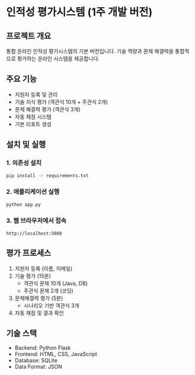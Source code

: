 # 인적성 평가시스템 (1주 개발 버전)

## 프로젝트 개요
통합 온라인 인적성 평가시스템의 기본 버전입니다. 기술 역량과 문제 해결력을 통합적으로 평가하는 온라인 시스템을 제공합니다.

## 주요 기능
- 지원자 등록 및 관리
- 기술 지식 평가 (객관식 10개 + 주관식 2개)
- 문제 해결력 평가 (객관식 3개)
- 자동 채점 시스템
- 기본 리포트 생성

## 설치 및 실행

### 1. 의존성 설치
```bash
pip install -r requirements.txt
```

### 2. 애플리케이션 실행
```bash
python app.py
```

### 3. 웹 브라우저에서 접속
```
http://localhost:5000
```

## 평가 프로세스
1. 지원자 등록 (이름, 이메일)
2. 기술 평가 (15분)
   - 객관식 문제 10개 (Java, DB)
   - 주관식 문제 2개 (코딩)
3. 문제해결력 평가 (5분)
   - 시나리오 기반 객관식 3개
4. 자동 채점 및 결과 확인

## 기술 스택
- Backend: Python Flask
- Frontend: HTML, CSS, JavaScript
- Database: SQLite
- Data Format: JSON 